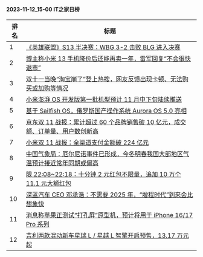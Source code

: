 #### 2023-11-12_15-00  IT之家日榜

| 排名 | 标题|
| --- | ---|
| 1 | [《英雄联盟》S13 半决赛：WBG 3-2 击败 BLG 进入决赛](https://www.ithome.com/0/731/890.htm) |
| 2 | [博主称小米 13 手机降价后还能再卖一年，雷军回复“不会很快退市”](https://www.ithome.com/0/731/883.htm) |
| 3 | [双十一当晚“淘宝崩了”登上热搜，网友反馈出现卡顿、无法购买或加购等情况](https://www.ithome.com/0/731/912.htm) |
| 4 | [小米澎湃 OS 开发版第一批机型预计 11 月中下旬陆续推送](https://www.ithome.com/0/731/933.htm) |
| 5 | [基于 Sailfish OS，俄罗斯国产操作系统 Aurora OS 5.0 亮相](https://www.ithome.com/0/731/921.htm) |
| 6 | [京东双 11 战报：累计超过 60 个品牌销售破 10 亿元，成交额、订单量、用户数创新高](https://www.ithome.com/0/731/924.htm) |
| 7 | [小米双 11 战报：全渠道支付金额破 224 亿元](https://www.ithome.com/0/731/927.htm) |
| 8 | [中国气象局：厄尔尼诺事件已形成，今冬明春我国大部地区气温预计接近常年同期或偏高](https://www.ithome.com/0/731/866.htm) |
| 9 | [限 22:08~22:18：十分钟 2 元红包不限量，追加 10 万个 11.1 元大额红包](https://www.ithome.com/0/731/872.htm) |
| 10 | [深蓝汽车 CEO 邓承浩：不需要 2025 年，“增程时代”到来会比想象快](https://www.ithome.com/0/731/923.htm) |
| 11 | [消息称苹果正测试“打孔屏”原型机，预计将用于 iPhone 16/17 Pro 系列](https://www.ithome.com/0/731/967.htm) |
| 12 | [吉利两款混动新车星瑞 L / 星越 L 智擎开启预售，13.17 万元起](https://www.ithome.com/0/731/863.htm) |

